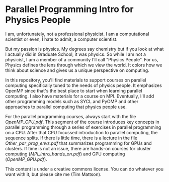 # Parallel Programming Intro for Physics People

I am, unfortunately, not a professional physicist.  I am a computational scientist or even, I hate to admit, a computer scientist.

But my passion is physics.   My degrees say chemistry but if you look at what I actually did in Graduate School, it was physics.   So while I am not a physicist, I am a member of a community I'll call "Physics People".  For us, Physics defines the lens through which we view the world.   It colors how we think about science and gives us a unique perspective on computing.

In this repository, you'll find materials to support courses on parallel computing specifically tuned to the needs of physics people.  It emphasizes OpenMP since that's the best place to start when learning parallel computing.  I also have materials for a course on MPI.  Eventually, I'll add other programming models such as SYCL and PyOMP and other approaches to parallel computing that physics people use. 

For the parallel programming courses, always start with the file *OpenMP_CPU.pdf*.  This segment of the course introduces key concepts in parallel programming through a series of exercises in parallel programming on a CPU. After that CPU focussed introduction to parallel computing, the sequence splits.  If there is little time, there is a lecture in the file *Other_par_prog_envs.pdf* that summarizes programming for GPUs and clusters.  If time is not an issue, there are hands-on courses for cluster computing (*MPI_intro_hands_on.pdf*) and GPU computing (*OpenMP_GPU.pdf*).  

This content is under a creative commons license.  You can do whatever you want with it, but please cite me (Tim Mattson).


